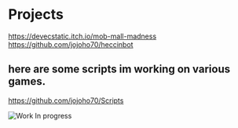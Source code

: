 # Projects

https://devecstatic.itch.io/mob-mall-madness
https://github.com/jojoho70/heccinbot

## here are some scripts im working on various games.
https://github.com/jojoho70/Scripts



![Work In progress](https://github.com/jojoho70/JosephHodes/blob/master/Images/workinprogres.gif)


